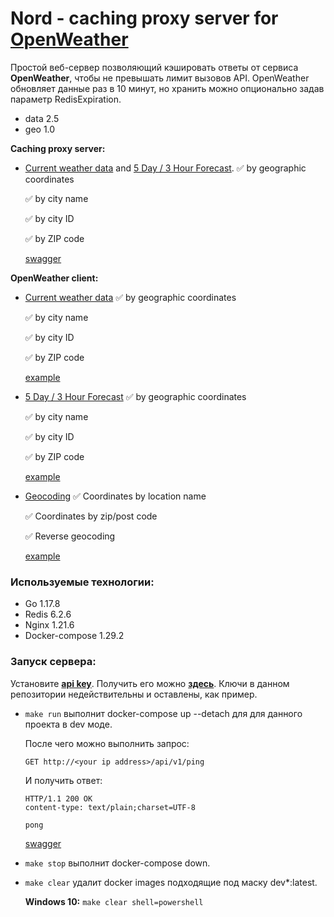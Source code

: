 # Nord - caching proxy server for [OpenWeather](https://openweathermap.org/)

Простой веб-сервер позволяющий кэшировать ответы от сервиса **OpenWeather**, чтобы не превышать лимит вызовов API. OpenWeather обновляет данные раз в 10 минут, но хранить можно опционально задав параметр RedisExpiration.

- data 2.5
- geo 1.0

**Caching proxy server:**

- [Current weather data](https://openweathermap.org/current) and [5 Day / 3 Hour Forecast](https://openweathermap.org/forecast5).
  ✅ by geographic coordinates

  ✅ by city name

  ✅ by city ID

  ✅ by ZIP code

  [swagger](swagger.md)

**OpenWeather client:**

- [Current weather data](https://openweathermap.org/current)
  ✅ by geographic coordinates

  ✅ by city name

  ✅ by city ID

  ✅ by ZIP code

  [example](./pkg/openweather/examples/currentWeather/main.go)

- [5 Day / 3 Hour Forecast](https://openweathermap.org/forecast5)
  ✅ by geographic coordinates

  ✅ by city name

  ✅ by city ID

  ✅ by ZIP code

  [example](./pkg/openweather/examples/forecast/main.go)

- [Geocoding](https://openweathermap.org/api/geocoding-api)
  ✅ Coordinates by location name

  ✅ Coordinates by zip/post code

  ✅ Reverse geocoding

  [example](./pkg/openweather/examples/geocoding/main.go)

### Используемые технологии:

- Go 1.17.8
- Redis 6.2.6
- Nginx 1.21.6
- Docker-compose 1.29.2

### Запуск сервера:

Установите [**api key**](./cmd/cache-server/main.go). Получить его можно [**здесь**](https://home.openweathermap.org/api_keys). Ключи в данном репозитории недействительны и оставлены, как пример.

- `make run` выполнит docker-compose up --detach для для данного проекта в dev моде.

  После чего можно выполнить запрос:

  ```
  GET http://<your ip address>/api/v1/ping
  ```

  И получить ответ:

  ```
  HTTP/1.1 200 OK
  content-type: text/plain;charset=UTF-8

  pong
  ```

  [swagger](swagger.md)

- `make stop` выполнит docker-compose down.

- `make clear` удалит docker images подходящие под маску dev\*:latest.

  **Windows 10:** `make clear shell=powershell`
